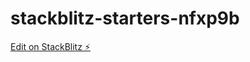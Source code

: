 # stackblitz-starters-nfxp9b

[Edit on StackBlitz ⚡️](https://stackblitz.com/edit/stackblitz-starters-nfxp9b)